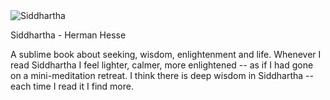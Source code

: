 <img src="../../public/images/book_covers/siddhartha.jpg" id="cover" alt="Siddhartha"/>
<p id="title">Siddhartha - Herman Hesse</p>

A sublime book about seeking, wisdom, enlightenment and life. 
Whenever I read Siddhartha I feel lighter, calmer, more enlightened -- as if I had gone on a mini-meditation retreat.
I think there is deep wisdom in Siddhartha -- each time I read it I find more.
